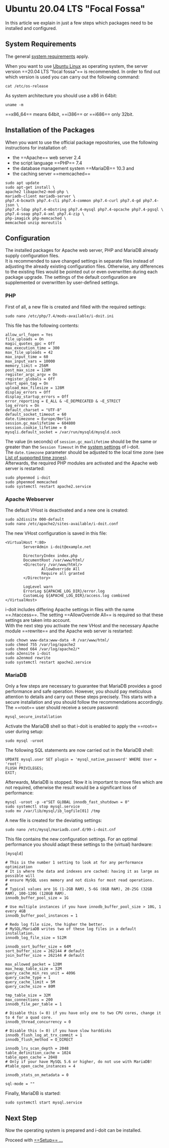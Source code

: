 # Ubuntu 20.04 LTS "Focal Fossa"

In this article we explain in just a few steps which packages need to be installed and configured.

## System Requirements

The general [system requirements](../../system-requirements.md) apply.

When you want to use [Ubuntu Linux](https://www.ubuntu.com/) as operating system, the server version ==20.04 LTS "focal fossa"== is recommended. In order to find out which version is used you can carry out the following command:

```shell
cat /etc/os-release
```

As system architecture you should use a x86 in 64bit:

```shell
uname -m
```

==x86_64== means 64bit, ==i386== or ==i686== only 32bit.

## Installation of the Packages

When you want to use the official package repositories, use the following instructions for installation of:

*   the ==Apache== web server 2.4
*   the script language ==PHP== 7.4
*   the database management system ==MariaDB== 10.3 and
*   the caching server ==memcached==

```shell
sudo apt update
sudo apt-get install \
apache2 libapache2-mod-php \
mariadb-client mariadb-server \
php7.4-bcmath php7.4-cli php7.4-common php7.4-curl php7.4-gd php7.4-json \
php7.4-ldap php7.4-mbstring php7.4-mysql php7.4-opcache php7.4-pgsql \
php7.4-soap php7.4-xml php7.4-zip \
php-imagick php-memcached \
memcached unzip moreutils
```

## Configuration

The installed packages for Apache web server, PHP and MariaDB already supply configuration files.<br>
It is recommended to save changed settings in separate files instead of adjusting the already existing configuration files. Otherwise, any differences to the existing files would be pointed out or even overwritten during each package upgrade. The settings of the default configuration are supplemented or overwritten by user-defined settings.

### PHP

First of all, a new file is created and filled with the required settings:

```shell
sudo nano /etc/php/7.4/mods-available/i-doit.ini
```

This file has the following contents:

```shell
allow_url_fopen = Yes
file_uploads = On
magic_quotes_gpc = Off
max_execution_time = 300
max_file_uploads = 42
max_input_time = 60
max_input_vars = 10000
memory_limit = 256M
post_max_size = 128M
register_argc_argv = On
register_globals = Off
short_open_tag = On
upload_max_filesize = 128M
display_errors = Off
display_startup_errors = Off
error_reporting = E_ALL & ~E_DEPRECATED & ~E_STRICT
log_errors = On
default_charset = "UTF-8"
default_socket_timeout = 60
date.timezone = Europe/Berlin
session.gc_maxlifetime = 604800
session.cookie_lifetime = 0
mysqli.default_socket = /var/run/mysqld/mysqld.sock
```

The value (in seconds) of `session.gc_maxlifetime` should be the same or greater than the `Session Timeout` in the [system settings](../system-settings.md) of i-doit.<br>
The `date.timezone` parameter should be adjusted to the local time zone (see [List of supported time zones](http://php.net/manual/en/timezones.php)).<br>
Afterwards, the required PHP modules are activated and the Apache web server is restarted:<br>

```shell
sudo phpenmod i-doit
sudo phpenmod memcached
sudo systemctl restart apache2.service
```

### Apache Webserver

The default VHost is deactivated and a new one is created:

```shell
sudo a2dissite 000-default
sudo nano /etc/apache2/sites-available/i-doit.conf
```

The new VHost configuration is saved in this file:

```shell
<VirtualHost *:80>
        ServerAdmin i-doit@example.net
 
        DirectoryIndex index.php
        DocumentRoot /var/www/html/
        <Directory /var/www/html/>
                AllowOverride All
                Require all granted
        </Directory>
 
        LogLevel warn
        ErrorLog ${APACHE_LOG_DIR}/error.log
        CustomLog ${APACHE_LOG_DIR}/access.log combined
</VirtualHost>
```

i-doit includes differing Apache settings in files with the name ==.htaccess==. The setting ==AllowOverride All== is required so that these settings are taken into account.<br>
With the next step you activate the new VHost and the necessary Apache module ==rewrite== and the Apache web server is restarted:

```shell
sudo chown www-data:www-data -R /var/www/html/
sudo chmod 755 /var/log/apache2
sudo chmod 664 /var/log/apache2/*
sudo a2ensite i-doit
sudo a2enmod rewrite
sudo systemctl restart apache2.service
```

### MariaDB

Only a few steps are necessary to guarantee that MariaDB provides a good performance and safe operation. However, you should pay meticulous attention to details and carry out these steps precisely. This starts with a secure installation and you should follow the recommendations accordingly.<br>
The ==root== user should receive a secure password:

```shell
mysql_secure_installation
```

Activate the MariaDB shell so that i-doit is enabled to apply the ==root== user during setup:

```shell
sudo mysql -uroot
```

The following SQL statements are now carried out in the MariaDB shell:

```shell
UPDATE mysql.user SET plugin = 'mysql_native_password' WHERE User = 'root';
FLUSH PRIVILEGES;
EXIT;
```

Afterwards, MariaDB is stopped. Now it is important to move files which are not required, otherwise the result would be a significant loss of performance:

```shell
mysql -uroot -p -e"SET GLOBAL innodb_fast_shutdown = 0"
sudo systemctl stop mysql.service
sudo mv /var/lib/mysql/ib_logfile[01] /tmp
```

A new file is created for the deviating settings:

```shell
sudo nano /etc/mysql/mariadb.conf.d/99-i-doit.cnf
```

This file contains the new configuration settings. For an optimal performance you should adapt these settings to the (virtual) hardware:

```shell
[mysqld]
  
# This is the number 1 setting to look at for any performance optimization
# It is where the data and indexes are cached: having it as large as possible will
# ensure MySQL uses memory and not disks for most read operations.
#
# Typical values are 1G (1-2GB RAM), 5-6G (8GB RAM), 20-25G (32GB RAM), 100-120G (128GB RAM).
innodb_buffer_pool_size = 1G
 
# Use multiple instances if you have innodb_buffer_pool_size > 10G, 1 every 4GB
innodb_buffer_pool_instances = 1
 
# Redo log file size, the higher the better.
# MySQL/MariaDB writes two of these log files in a default installation.
innodb_log_file_size = 512M
 
innodb_sort_buffer_size = 64M
sort_buffer_size = 262144 # default
join_buffer_size = 262144 # default
 
max_allowed_packet = 128M
max_heap_table_size = 32M
query_cache_min_res_unit = 4096
query_cache_type = 1
query_cache_limit = 5M
query_cache_size = 80M
 
tmp_table_size = 32M
max_connections = 200
innodb_file_per_table = 1
 
# Disable this (= 0) if you have only one to two CPU cores, change it to 4 for a quad core.
innodb_thread_concurrency = 0
 
# Disable this (= 0) if you have slow harddisks
innodb_flush_log_at_trx_commit = 1
innodb_flush_method = O_DIRECT
 
innodb_lru_scan_depth = 2048
table_definition_cache = 1024
table_open_cache = 2048
# Only if your have MySQL 5.6 or higher, do not use with MariaDB!
#table_open_cache_instances = 4
 
innodb_stats_on_metadata = 0
 
sql-mode = ""
```

Finally, MariaDB is started:

```shell
sudo systemctl start mysql.service
```

## Next Step

Now the operating system is prepared and i-doit can be installed.

Proceed with [==Setup== …](../setup.md)
